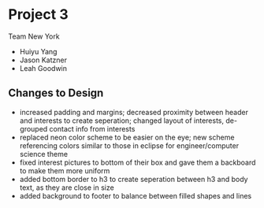 # Project 3
Team New York
- Huiyu Yang
- Jason Katzner
- Leah Goodwin

## Changes to Design
- increased padding and margins; decreased proximity between header and interests to create seperation; changed layout of interests, de-grouped contact info from interests
- replaced neon color scheme to be easier on the eye; new scheme referencing colors similar to those in eclipse for engineer/computer science theme
- fixed interest pictures to bottom of their box and gave them a backboard to make them more uniform
- added bottom border to h3 to create seperation between h3 and body text, as they are close in size
- added background to footer to balance between filled shapes and lines

